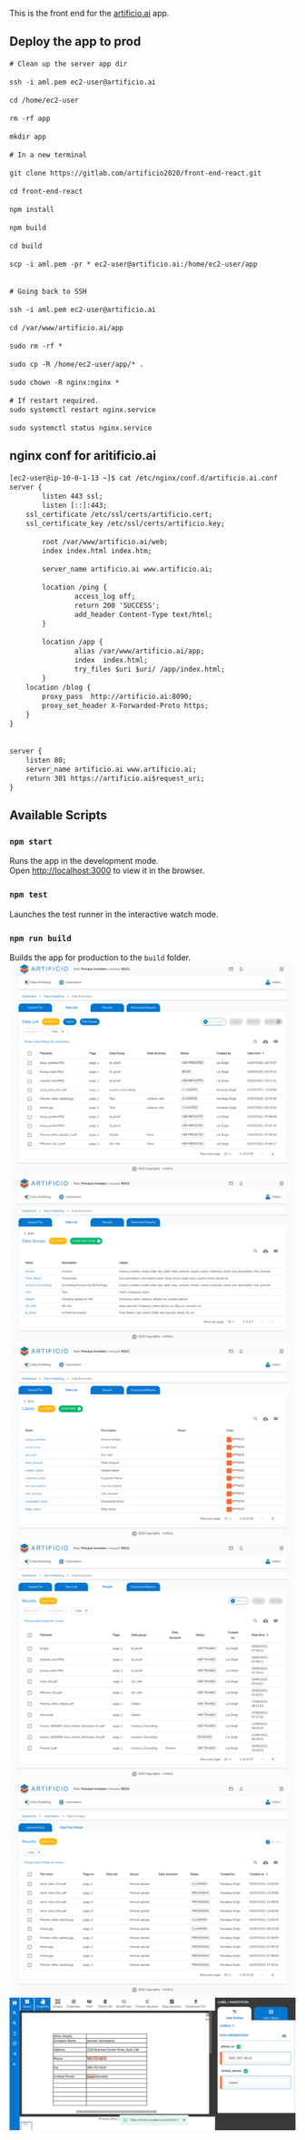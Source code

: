 This is the front end for the [artificio.ai](https://artificio.ai/) app.

## Deploy the app to prod
```
# Clean up the server app dir

ssh -i aml.pem ec2-user@artificio.ai

cd /home/ec2-user

rm -rf app

mkdir app

# In a new terminal

git clone https://gitlab.com/artificio2020/front-end-react.git

cd front-end-react

npm install

npm build

cd build

scp -i aml.pem -pr * ec2-user@artificio.ai:/home/ec2-user/app


# Going back to SSH

ssh -i aml.pem ec2-user@artificio.ai

cd /var/www/artificio.ai/app

sudo rm -rf *

sudo cp -R /home/ec2-user/app/* .

sudo chown -R nginx:nginx *

# If restart required.
sudo systemctl restart nginx.service

sudo systemctl status nginx.service

```

## nginx conf for aritificio.ai

```
[ec2-user@ip-10-0-1-13 ~]$ cat /etc/nginx/conf.d/artificio.ai.conf
server {
        listen 443 ssl;
        listen [::]:443;
	ssl_certificate /etc/ssl/certs/artificio.cert;
	ssl_certificate_key /etc/ssl/certs/artificio.key;

        root /var/www/artificio.ai/web;
        index index.html index.htm;

        server_name artificio.ai www.artificio.ai;

        location /ping {
                access_log off;
                return 200 'SUCCESS';
                add_header Content-Type text/html;
        }

        location /app {
                alias /var/www/artificio.ai/app;
                index  index.html;
                try_files $uri $uri/ /app/index.html;
        }
	location /blog {
		proxy_pass  http://artificio.ai:8090;
		proxy_set_header X-Forwarded-Proto https;
	}
}


server {
    listen 80;
    server_name artificio.ai www.artificio.ai;
    return 301 https://artificio.ai$request_uri;
}
```


## Available Scripts

### `npm start`

Runs the app in the development mode.<br />
Open [http://localhost:3000](http://localhost:3000) to view it in the browser.

### `npm test`

Launches the test runner in the interactive watch mode.<br />

### `npm run build`

Builds the app for production to the `build` folder.<br />
![page screen shot](https://raw.githubusercontent.com/assoflalsingh/artificio/master/public/1659184369633.png)
![page screen shot](https://raw.githubusercontent.com/assoflalsingh/artificio/master/public/1659184369635.png)
![page screen shot](https://raw.githubusercontent.com/assoflalsingh/artificio/master/public/1659184369653.png)
![page screen shot](https://raw.githubusercontent.com/assoflalsingh/artificio/master/public/1659184369669.png)
![page screen shot](https://raw.githubusercontent.com/assoflalsingh/artificio/master/public/1659184369686.png)
![page screen shot](https://raw.githubusercontent.com/assoflalsingh/artificio/master/public/1659184369698.png)


